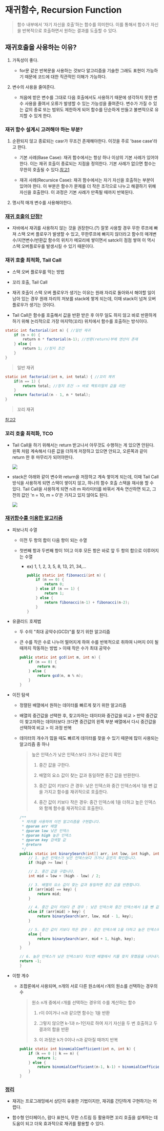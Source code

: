 # 재귀함수, Recursion Function

>  함수 내부에서 ‘자기 자신을 호출’하는 함수를 의미한다. 이를 통해서 함수가 자신을 반복적으로 호출하면서 원하는 결과를 도출할 수 있다.

## 재귀호출을 사용하는 이유?

1. 가독성이 좋다.
   
   - for문 같은 반복문을 사용하는 것보다 알고리즘을 기술한 그래도 표현이 가능하기 때문에 코드에 대한 직관적인 이해가 가능하다.

2. 변수의 사용을 줄여준다.
   
   - 처음에 받은 변수를 그대로 다음 호출에서도 사용하기 때문에 생각하지 못한 변수 사용을 줄여서 오류가 발생할 수 있는 가능성을 줄여준다. 변수가 가질 수 있는 값의 종료 또는 범위도 제한하게 되어 함수를 단순하게 만들고 불변적으로 유지할 수 있게 한다.

### 재귀 함수 설계시 고려해야 하는 부분?

1. 순환되지 않고 종료되는 casr가 무조건 존재해야한다. 이것을 주로 'base case'라고 한다.
   
   - 기본 사례(Base Case): 재귀 함수에서는 항상 하나 이상의 기본 사례가 있어야 한다. 이는 재귀 호출이 종료되는 지점을 정의한다. 기본 사례가 없으면 함수는 무한히 호출될 수 있다.[참고1](https://jelong.tistory.com/entry/%EC%9E%90%EB%B0%94-%EC%9E%AC%EA%B7%80Recursion-%ED%95%A8%EC%88%98%EB%9E%80-%EC%89%BD%EA%B2%8C-%EC%9D%B4%ED%95%B4%ED%95%B4%EB%B3%B4%EC%9E%90)
   
   - 재귀 사례(Recursice Case): 재귀 함수에서는 자기 자신을 호출하는 부분이 있어야 한다. 이 부분은 함수가 문제를 더 작은 조각으로 나누고 해결하기 위해 자신을 호출한다. 이 과정은 기본 사례가 만족될 때까지 반복된다.

2. 명시적 매개 변수를 사용해야한다.

### [재귀 호출의 단점?](https://velog.io/@ssuh0o0/JavaAlgorithm-%EC%9E%AC%EA%B7%80%ED%98%B8%EC%B6%9C)

- 자바에서 재귀를 사용하지 않는 것을 권장한다.(?) 잘못 사용할 경우 무한 루프에 빠져 스택 오버 플로우가 발생할 수 있고, 무한루프에 빠지지 않더라고 함수의 매개변수/지연변수/반환값 함수의 위치가 메모리에 쌓이면서 satck이 점점 쌓여 이 역시 스택 오버플로우를 발생시킬 수 있기 때문이다.

### 재귀 호출 최적화, Tail Call

- 스택 오버 플로우를 막는 방법

- 꼬리 호출, Tail Call

- 재귀 호출이 스택 오버 플로우가 생기는 이유는 원래 자리로 돌아와서 해야할 일이 남아 있는 경우 원래 자리의 저보를 stack에 쌓게 되는데, 이때 stack이 넘쳐 오버플로우가 생기는 것이다.

- Tail Call은 함수를 호출해서 값을 반환 받은 후 아무 일도 하지 않고 바로 반환하게 하기 위해 논리적으로 가장 마지막(꼬리) 위치에서 함수를 호출하는 방식이다.

```java
static int factorial(int n) { //일반 재귀
    if (n > 0) {
        return n * factorial(n-1); //반환(return)부에 연산이 존재
    } else {
        return 1; //정지 조건
    }
}
```

> 일반 재귀

```java
static int factorial(int n, int total) { //꼬리 재귀
    if(n == 1) {
        return total; //정지 조건 -> 바로 팩토리얼의 값을 리턴
    }
    return factorial(n - 1, n * total);
}
```

> 꼬리 재귀

[참고2](https://rebugs.tistory.com/168)

### 꼬리 호출 최적화, TCO

- Tail Call을 하기 위해서는 return 받고나서 아무것도 수행하는 게 있으면 안된다.  
  왼쪽 처럼 계속해서 다른 값을 더하게 저장하고 있으면 안되고, 오른쪽과 같이 return 한 후 마무리가 되어야한다.
  
  ![](https://velog.velcdn.com/images/ssuh0o0/post/650fe0ce-df53-4205-b3f3-c68fe34c9187/image.png)

- stack은 아래와 같이 변수와 return을 저장하고 계속 쌓이게 되는데, 이때 Tail Call 방식을 사용하게 되면 스택이 쌓이지 않고, 하나의 함수 호출 스택을 재사용 할 수 있다. Tail Call을 사용하게 되면 n과 m 파라미터를 바꿔서 계속 연산하면 되고, 그 전의 값인 'n = 10, m = 0'은 가지고 있지 않아도 된다.
  
  ![](https://velog.velcdn.com/images/ssuh0o0/post/88526ac3-2a5e-4d08-802c-4356749dc616/image.png)

### [재귀함수를 이용한 알고리즘](https://adjh54.tistory.com/194)

- 피보나치 수열
  
  - 이전 두 항의 합이 다음 항이 되는 수열
  
  - 첫번째 항과 두번째 항이 1이고 이후 모든 항은 바로 앞 두 항의 합으로 이루어지는 수열
    
    - ex) 1, 1, 2, 3, 5, 8, 13, 21, 34,...
      
      ```java
      public static int fibonacci(int n) {
          if (n == 0) {
              return 0;
          } else if (n == 1) {
              return 1;
          } else {
              return fibonacci(n-1) + fibonacci(n-2);
          }
      }
      ```
      
      

- 유클리드 호제법
  
  - 두 수의 "최대 공약수(GCD)"를 찾기 위한 알고리즘
  
  - 큰 수를 작은 수로 나누어 떨어지게 하여 수를 반복적으로 취하여 나머지 0이 될 때까지 작동하는 방법 > 이때 작은 수가 최대 공약수
    
    ```java
    public static int gcd(int m, int n) {
        if (n == 0) {
            return m;
        } else {
            return gcd(n, m % n);
        }
    }
    ```

- 이진 탐색
  
  - 정렬된 배열에서 원하는 데이터를 빠르게 찾기 위한 알고리즘
  
  - 배열의 중간값을 선택한 후, 찾고자하는 데이터와 중간값을 비교 > 만약 중간값이 찾고자하는 데이터보다 크다면 중간값의 왼쪽 부분 배열에서 다시 중간값을 선택하여 비교 > 이 과정 반복
  
  - 데이터의 개수가 많을 때도 빠르게 데이터를 찾을 수 있기 때문에 많이 사용되는 알고리즘 중 하나
    
    > 높은 인덱스가 낮은 인덱스보다 크거나 같은지 확인
    > 
    > 1. 중간 값을 구한다.
    > 
    > 2. 배열의 요소 값이 찾는 값과 동일하면 중간 값을 반환한다.
    > 
    > 3. 중간 값이 키보다 큰 경우: 낮은 인덱스와 중간 인덱스에서 1을 뺀 값을 가지고 함수를 재귀적으로 호출한다.
    > 
    > 4. 중간 값이 키보다 작은 경우: 중간 인덱스에 1을 더하고 높은 인덱스와 함께 함수를 재귀적으로 호출한다.
    
    ```java
    /**
     * 재귀를 사용하여 이진 알고리즘을 구현합니다.
     * @param arr 배열
     * @param low 낮은 인덱스
     * @param high 높은 인덱스
     * @param key 검색할 값
     * @return
     */
    public static int binarySearch(int[] arr, int low, int high, int key) {
        // 1. 높은 인덱스가 낮은 인덱스보다 크거나 같은지 확인합니다.
        if (high >= low) {
    
        // 2. 중간 값을 구합니다.
        int mid = low + (high - low) / 2;
    
        // 3. 배열의 요소 값이 찾는 값과 동일하면 중간 값을 반환합니다.
        if (arr[mid] == key) {
            return mid;
        }
    
        // 4. 중간 값이 키보다 큰 경우 : 낮은 인덱스와 중간 인덱스에서 1을 뺀 값을 가지고 함수를 재귀적으로 호출합니다.
        else if (arr[mid] > key) {
            return binarySearch(arr, low, mid - 1, key);
        }
    
        // 5. 중간 값이 키보다 작은 경우 : 중간 인덱스에 1을 더하고 높은 인덱스와 함께 함수를 재귀적으로 호출합니다
        else {
            return binarySearch(arr, mid + 1, high, key);
        }
    }
    
    // 6. 높은 인덱스가 낮은 인덱스보다 작으면 배열에서 키를 찾지 못했음을 나타내기 위해 -1을 반환합니다.
    return -1;
    }
    ```
    
    

- 이항 계수
  
  - 조합론에서 사용되며, n개의 서로 다른 원소에서 r개의 원소를 선택하는 경우의 수
    
    > 원소 n개 중에서 r개를 선택하는 경우의 수를 계산하는 함수
    > 
    > 1. r이 0이거나 n과 같으면 함수는 1을 반환
    > 
    > 2. 그렇지 않으면 k-1과 n-1인자로 하여 자기 자신을 두 번 호출하고 두 결과의 합을 반환
    > 
    > 3. 이 과정은 k가 0이나 n과 같아질 때까지 반복
    
    ```java
    public static int binomialCoefficient(int n, int k) {
        if (k == 0 || k == n) {
            return 1;
        } else {
            return binomialCoefficient(n-1, k-1) + binomialCoefficient(n-1, k);
        }
    }
    ```

### [정리](https://leejaedoo.github.io/optimizing_recursions/)

- 재귀는 프로그래밍에서 상단히 유용한 기법이지만, 재귀를 간단하게 구현하기는 어렵다.

- 함수형 인터페이스, 람다 표현식, 무한 스트림 등 활용하면 꼬리 호출을 설계하는 데 도움이 되고 더욱 효과적으로 재귀를 활용할 수 있다.
